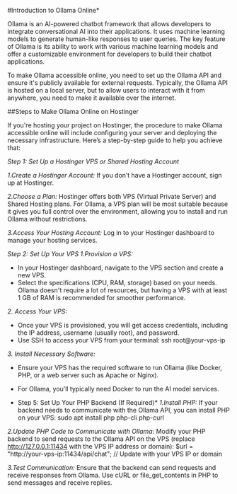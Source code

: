 #Introduction to Ollama Online*

Ollama is an AI-powered chatbot framework that allows developers to integrate conversational AI into their applications. It uses machine learning models to generate human-like responses to user queries. The key feature of Ollama is its ability to work with various machine learning models and offer a customizable environment for developers to build their chatbot applications.

To make Ollama accessible online, you need to set up the Ollama API and ensure it's publicly available for external requests. Typically, the Ollama API is hosted on a local server, but to allow users to interact with it from anywhere, you need to make it available over the internet.

##Steps to Make Ollama Online on Hostinger

If you're hosting your project on Hostinger, the procedure to make Ollama accessible online will include configuring your server and deploying the necessary infrastructure. Here’s a step-by-step guide to help you achieve that:

*Step 1: Set Up a Hostinger VPS or Shared Hosting Account*

*1.Create a Hostinger Account:* If you don’t have a Hostinger account, sign up at Hostinger.

*2.Choose a Plan:* Hostinger offers both VPS (Virtual Private Server) and Shared Hosting plans. For Ollama, a VPS plan will be most suitable because it gives you full control over the environment, allowing you to install and run Ollama without restrictions.

*3.Access Your Hosting Account:* Log in to your Hostinger dashboard to manage your hosting services.

*Step 2: Set Up Your VPS*
*1.Provision a VPS:*

* In your Hostinger dashboard, navigate to the VPS section and create a new VPS.
* Select the specifications (CPU, RAM, storage) based on your needs. Ollama doesn't require a lot of resources, but having a VPS with at least 1 GB of RAM is recommended for smoother performance.

 *2. Access Your VPS:*

* Once your VPS is provisioned, you will get access credentials, including the IP address, username (usually root), and password.
* Use SSH to access your VPS from your terminal:
ssh root@your-vps-ip

*3. Install Necessary Software:*

* Ensure your VPS has the required software to run Ollama (like Docker, PHP, or a web server such as Apache or Nginx).
* For Ollama, you’ll typically need Docker to run the AI model services.

* Step 5: Set Up Your PHP Backend (If Required)*
*1.Install PHP:* If your backend needs to communicate with the Ollama API, you can install PHP on your VPS:
sudo apt install php php-cli php-curl

*2.Update PHP Code to Communicate with Ollama:* Modify your PHP backend to send requests to the Ollama API on the VPS (replace http://127.0.0.1:11434 with the VPS IP address or domain):
$url = "http://your-vps-ip:11434/api/chat";  // Update with your VPS IP or domain

*3.Test Communication:* Ensure that the backend can send requests and receive responses from Ollama. Use cURL or file_get_contents in PHP to send messages and receive replies.
